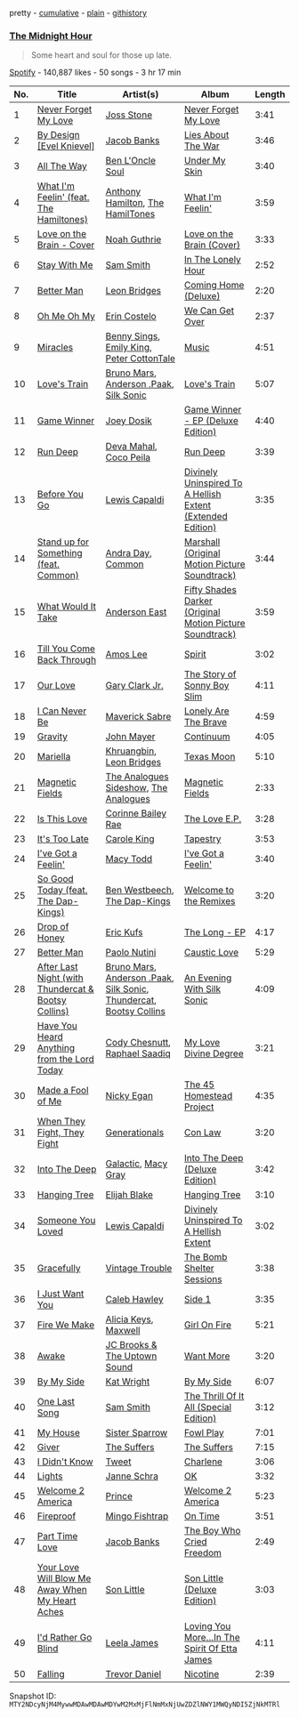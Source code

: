 pretty - [cumulative](/playlists/cumulative/37i9dQZF1DXea80XwOJRgD.md) - [plain](/playlists/plain/37i9dQZF1DXea80XwOJRgD) - [githistory](https://github.githistory.xyz/mackorone/spotify-playlist-archive/blob/main/playlists/plain/37i9dQZF1DXea80XwOJRgD)

### [The Midnight Hour](https://open.spotify.com/playlist/37i9dQZF1DXea80XwOJRgD)

> Some heart and soul for those up late.

[Spotify](https://open.spotify.com/user/spotify) - 140,887 likes - 50 songs - 3 hr 17 min

| No. | Title | Artist(s) | Album | Length |
|---|---|---|---|---|
| 1 | [Never Forget My Love](https://open.spotify.com/track/63KVRfA7COiRBVnZAfbPxU) | [Joss Stone](https://open.spotify.com/artist/7bvcQXJHkFiN1ppIN3q4fi) | [Never Forget My Love](https://open.spotify.com/album/0oiVII3rwv5bEyIZM234Z4) | 3:41 |
| 2 | [By Design \[Evel Knievel\]](https://open.spotify.com/track/3AW8GEO8kc0X4zVGJFGkh2) | [Jacob Banks](https://open.spotify.com/artist/0AepkoQhYvkjEzzwIcGxdV) | [Lies About The War](https://open.spotify.com/album/7Dq8kOETaKNLrKouSjg5Pv) | 3:46 |
| 3 | [All The Way](https://open.spotify.com/track/2Kh9U6a3tHwwa9eGcp0oqv) | [Ben L'Oncle Soul](https://open.spotify.com/artist/2dJTa3mUidZAO9sKcY72tK) | [Under My Skin](https://open.spotify.com/album/3Y2oCc3jdG6ad114eUc8Ev) | 3:40 |
| 4 | [What I'm Feelin' \(feat\. The Hamiltones\)](https://open.spotify.com/track/4ziJkj8dL74R8kaiaa8Ho1) | [Anthony Hamilton](https://open.spotify.com/artist/2DzRMyWgjuMbYvt5BLbpCo), [The HamilTones](https://open.spotify.com/artist/1Nj9dLuiwh4DHn8AIkQyqs) | [What I'm Feelin'](https://open.spotify.com/album/5MZKupLJLcvIlCMumgwb9k) | 3:59 |
| 5 | [Love on the Brain \- Cover](https://open.spotify.com/track/04B6ovI9kEZCIjV34o6BOK) | [Noah Guthrie](https://open.spotify.com/artist/6b0Wy4mw8ePj9w2EX3s4V3) | [Love on the Brain \(Cover\)](https://open.spotify.com/album/7eGIQ4GoBI9LWrOlFisf2d) | 3:33 |
| 6 | [Stay With Me](https://open.spotify.com/track/5Nm9ERjJZ5oyfXZTECKmRt) | [Sam Smith](https://open.spotify.com/artist/2wY79sveU1sp5g7SokKOiI) | [In The Lonely Hour](https://open.spotify.com/album/08jWgM4vSkTose4blKBWov) | 2:52 |
| 7 | [Better Man](https://open.spotify.com/track/7tOYSMYowhxJ0uK3WMoL5n) | [Leon Bridges](https://open.spotify.com/artist/3qnGvpP8Yth1AqSBMqON5x) | [Coming Home \(Deluxe\)](https://open.spotify.com/album/21KIagsx1ZvYcv0sVkEAWv) | 2:20 |
| 8 | [Oh Me Oh My](https://open.spotify.com/track/14KmgxmGFECm8DKagcu23k) | [Erin Costelo](https://open.spotify.com/artist/2amUY80duVVhcrAIXfwBHN) | [We Can Get Over](https://open.spotify.com/album/1BZL72FKgcUBaaRnlLY5eQ) | 2:37 |
| 9 | [Miracles](https://open.spotify.com/track/10g4esqFA2aVAWAYc0XQ5Z) | [Benny Sings](https://open.spotify.com/artist/4gHcu2JoaXJ0mV4aNPCd7N), [Emily King](https://open.spotify.com/artist/6jlWj6y00bMQt8XoKuCjyZ), [Peter CottonTale](https://open.spotify.com/artist/4mkGZGaUTIpyG1LnZ6nNIi) | [Music](https://open.spotify.com/album/3Yt6hyKUIgAeg6BIr7aPmK) | 4:51 |
| 10 | [Love's Train](https://open.spotify.com/track/60gTdTwaNtGAzIxKfeGVfJ) | [Bruno Mars](https://open.spotify.com/artist/0du5cEVh5yTK9QJze8zA0C), [Anderson .Paak](https://open.spotify.com/artist/3jK9MiCrA42lLAdMGUZpwa), [Silk Sonic](https://open.spotify.com/artist/6PvvGcCY2XtUcSRld1Wilr) | [Love's Train](https://open.spotify.com/album/6QKXGIgwWmWBMmIktMOchR) | 5:07 |
| 11 | [Game Winner](https://open.spotify.com/track/5e2G1obaBBcDVUZajTsaGP) | [Joey Dosik](https://open.spotify.com/artist/3kANxNTLNOhxpOPoCbGq9E) | [Game Winner \- EP \(Deluxe Edition\)](https://open.spotify.com/album/2GU1XWyPDm4paAN9XQg8bw) | 4:40 |
| 12 | [Run Deep](https://open.spotify.com/track/5K1QAv6t5t6C1rhfxqXjie) | [Deva Mahal](https://open.spotify.com/artist/74kTlA5KHbgVuvqOEeKON0), [Coco Peila](https://open.spotify.com/artist/2wqEUjDwdVypX7eCG9Yhnf) | [Run Deep](https://open.spotify.com/album/24uAA2v6yqB1gN6YCUL9ed) | 3:39 |
| 13 | [Before You Go](https://open.spotify.com/track/2gMXnyrvIjhVBUZwvLZDMP) | [Lewis Capaldi](https://open.spotify.com/artist/4GNC7GD6oZMSxPGyXy4MNB) | [Divinely Uninspired To A Hellish Extent \(Extended Edition\)](https://open.spotify.com/album/2wiPF3m0ylst0JSk1IvZL8) | 3:35 |
| 14 | [Stand up for Something \(feat\. Common\)](https://open.spotify.com/track/44r3hRXVBDA3ZeKxdFvm8l) | [Andra Day](https://open.spotify.com/artist/1c4rxrxy8eDLvMVL1DTiBe), [Common](https://open.spotify.com/artist/2GHclqNVjqGuiE5mA7BEoc) | [Marshall \(Original Motion Picture Soundtrack\)](https://open.spotify.com/album/3L4djDxGf9l7mF39CGlHOZ) | 3:44 |
| 15 | [What Would It Take](https://open.spotify.com/track/5DSYSJvmhIWkPmfPfDct2m) | [Anderson East](https://open.spotify.com/artist/5q6z6GTth6lMbL9I8CAgby) | [Fifty Shades Darker \(Original Motion Picture Soundtrack\)](https://open.spotify.com/album/5VML6S956h4YfoYPooqLEi) | 3:59 |
| 16 | [Till You Come Back Through](https://open.spotify.com/track/3ENpmKp7zFwoE1p37pyh17) | [Amos Lee](https://open.spotify.com/artist/0QrowybipCKUDnq5y10PD2) | [Spirit](https://open.spotify.com/album/0MEMCZCFDd9SxPggFpH4WD) | 3:02 |
| 17 | [Our Love](https://open.spotify.com/track/5cfGJHxNcS1S2qyZj9xH6z) | [Gary Clark Jr.](https://open.spotify.com/artist/01aC2ikO4Xgb2LUpf9JfKp) | [The Story of Sonny Boy Slim](https://open.spotify.com/album/5gRwx5vpeXUA75GmuqwByn) | 4:11 |
| 18 | [I Can Never Be](https://open.spotify.com/track/7ELxoLDLEc4iQgGTWoaDVT) | [Maverick Sabre](https://open.spotify.com/artist/0ukgrNYk51TkMQr0f2Br4Q) | [Lonely Are The Brave](https://open.spotify.com/album/0GwWmKEUgzykmMXPYX93ba) | 4:59 |
| 19 | [Gravity](https://open.spotify.com/track/3SktMqZmo3M9zbB7oKMIF7) | [John Mayer](https://open.spotify.com/artist/0hEurMDQu99nJRq8pTxO14) | [Continuum](https://open.spotify.com/album/1Xsprdt1q9rOzTic7b9zYM) | 4:05 |
| 20 | [Mariella](https://open.spotify.com/track/3dvXRk7TZ929m21p49RR5P) | [Khruangbin](https://open.spotify.com/artist/2mVVjNmdjXZZDvhgQWiakk), [Leon Bridges](https://open.spotify.com/artist/3qnGvpP8Yth1AqSBMqON5x) | [Texas Moon](https://open.spotify.com/album/2Xs9xSBhvyo8F6daRc1npu) | 5:10 |
| 21 | [Magnetic Fields](https://open.spotify.com/track/0X9LxiGZ1yu8YqR3RGQdQQ) | [The Analogues Sideshow](https://open.spotify.com/artist/2cwQ2aJ650PUpQmq3aT4kO), [The Analogues](https://open.spotify.com/artist/5kGU4SsIURP34e0AraFpQ2) | [Magnetic Fields](https://open.spotify.com/album/5sEAAWAprzf2j6PW8SgXed) | 2:33 |
| 22 | [Is This Love](https://open.spotify.com/track/5FvapYqWK6TEuh4csYwQ9O) | [Corinne Bailey Rae](https://open.spotify.com/artist/29WzbAQtDnBJF09es0uddn) | [The Love E.P.](https://open.spotify.com/album/4EeUxjtOwbspRduBfwJYHs) | 3:28 |
| 23 | [It's Too Late](https://open.spotify.com/track/12q3V8ShACq2PSWINMc2rC) | [Carole King](https://open.spotify.com/artist/319yZVtYM9MBGqmSQnMyY6) | [Tapestry](https://open.spotify.com/album/12n11cgnpjXKLeqrnIERoS) | 3:53 |
| 24 | [I've Got a Feelin'](https://open.spotify.com/track/32JdlAIA6rwrwURWnOncJA) | [Macy Todd](https://open.spotify.com/artist/36LLquZpLrRaGaMRivV2CD) | [I've Got a Feelin'](https://open.spotify.com/album/3K7KeQdVFZHaYzOkGX0eG0) | 3:40 |
| 25 | [So Good Today \(feat\. The Dap\-Kings\)](https://open.spotify.com/track/0jJSIuK4FbK3yisVwGGMus) | [Ben Westbeech](https://open.spotify.com/artist/0qP3Irw4a8UFvXv6KQf3XM), [The Dap\-Kings](https://open.spotify.com/artist/2HEQPwrF1aP28bTk1GCONU) | [Welcome to the Remixes](https://open.spotify.com/album/0FQQn9kTrlOFGcbtfy9b7v) | 3:20 |
| 26 | [Drop of Honey](https://open.spotify.com/track/6e2RwVYEGnsH20GsRBVlNW) | [Eric Kufs](https://open.spotify.com/artist/18KeavvXnAdX2lYib7wgyr) | [The Long \- EP](https://open.spotify.com/album/0UO14h8YsBVpz9GgkllwMo) | 4:17 |
| 27 | [Better Man](https://open.spotify.com/track/321cXoYTsPtmNaVGubsz4o) | [Paolo Nutini](https://open.spotify.com/artist/7x5rK9BClDQ8wmCkYAGsQp) | [Caustic Love](https://open.spotify.com/album/7M0WhcuEYzzeQwTNy1bDDO) | 5:29 |
| 28 | [After Last Night \(with Thundercat & Bootsy Collins\)](https://open.spotify.com/track/3jiKUMXqwEodB7gVv1RMZU) | [Bruno Mars](https://open.spotify.com/artist/0du5cEVh5yTK9QJze8zA0C), [Anderson .Paak](https://open.spotify.com/artist/3jK9MiCrA42lLAdMGUZpwa), [Silk Sonic](https://open.spotify.com/artist/6PvvGcCY2XtUcSRld1Wilr), [Thundercat](https://open.spotify.com/artist/4frXpPxQQZwbCu3eTGnZEw), [Bootsy Collins](https://open.spotify.com/artist/5K0rbdBrs2tNXe5LeWMATT) | [An Evening With Silk Sonic](https://open.spotify.com/album/1YgekJJTEueWDaMr7BYqPk) | 4:09 |
| 29 | [Have You Heard Anything from the Lord Today](https://open.spotify.com/track/5OCwYvNcTGvP4XpaNNr9LN) | [Cody Chesnutt](https://open.spotify.com/artist/3sO8muEXafy2NGwUZByrTr), [Raphael Saadiq](https://open.spotify.com/artist/6g0Wah2YFtb1rFgKhUktlo) | [My Love Divine Degree](https://open.spotify.com/album/1IsiXen1EXcsHlF5LVhUP0) | 3:21 |
| 30 | [Made a Fool of Me](https://open.spotify.com/track/6mND5p3oGGyLe9d6flens2) | [Nicky Egan](https://open.spotify.com/artist/3hv0XXNWxgBu7S0df8xEMy) | [The 45 Homestead Project](https://open.spotify.com/album/1xWTWwjBHRcVELnZvdgvaS) | 4:35 |
| 31 | [When They Fight, They Fight](https://open.spotify.com/track/0zqmyB1prgGGiOS10sjH8A) | [Generationals](https://open.spotify.com/artist/57MtJQ6Sc4tIxrXIhrqVJL) | [Con Law](https://open.spotify.com/album/6JoADrFrfs62hhWAMzSA8A) | 3:20 |
| 32 | [Into The Deep](https://open.spotify.com/track/1ihtjid4pu4fMMnu6eQPjw) | [Galactic](https://open.spotify.com/artist/4rMUtWPGbE6waga7PQO0oQ), [Macy Gray](https://open.spotify.com/artist/4ylR3zwA0zaapAu94fktwa) | [Into The Deep \(Deluxe Edition\)](https://open.spotify.com/album/4SYn1sKCxhkoO1vRqEqjoS) | 3:42 |
| 33 | [Hanging Tree](https://open.spotify.com/track/42USfeQzbKwVuVXNYT2y9d) | [Elijah Blake](https://open.spotify.com/artist/65OtBLtkrifQrdTlKI90IR) | [Hanging Tree](https://open.spotify.com/album/41mqbGnQlvmMSUz8Obf8s6) | 3:10 |
| 34 | [Someone You Loved](https://open.spotify.com/track/7qEHsqek33rTcFNT9PFqLf) | [Lewis Capaldi](https://open.spotify.com/artist/4GNC7GD6oZMSxPGyXy4MNB) | [Divinely Uninspired To A Hellish Extent](https://open.spotify.com/album/5658aM19fA3JVwTK6eQX70) | 3:02 |
| 35 | [Gracefully](https://open.spotify.com/track/6o48EgHLxA0g0NLcDXukz7) | [Vintage Trouble](https://open.spotify.com/artist/72Pauuctba5lMzC89R0Vk0) | [The Bomb Shelter Sessions](https://open.spotify.com/album/3OfyDcQy6XHkxMMGLrSJHT) | 3:38 |
| 36 | [I Just Want You](https://open.spotify.com/track/11je301F3XSDfB9cGriUWa) | [Caleb Hawley](https://open.spotify.com/artist/5GF3JcY2h0SUPkDlo7ByCB) | [Side 1](https://open.spotify.com/album/2kdYwte5WukmMd0SpztTgT) | 3:35 |
| 37 | [Fire We Make](https://open.spotify.com/track/5VIUVUvwHPM2vJaQpznd5W) | [Alicia Keys](https://open.spotify.com/artist/3DiDSECUqqY1AuBP8qtaIa), [Maxwell](https://open.spotify.com/artist/2AOt5htsbtyaHd5Eq3kl3j) | [Girl On Fire](https://open.spotify.com/album/3qqhNVbjLFNdLviBFrFwCa) | 5:21 |
| 38 | [Awake](https://open.spotify.com/track/7guEhnyNRwRqeb1Sw1hx0a) | [JC Brooks & The Uptown Sound](https://open.spotify.com/artist/1ZAYCA0KFAMMwOgVDOOQh6) | [Want More](https://open.spotify.com/album/6VdpIrhunw6UkYYnmYq626) | 3:20 |
| 39 | [By My Side](https://open.spotify.com/track/6QF8BEta1IcrPi0eigAGWY) | [Kat Wright](https://open.spotify.com/artist/3FX6ZjUpCoJOwsxleWx2ci) | [By My Side](https://open.spotify.com/album/1Qi9oI1lVDTZQL3gFikBIH) | 6:07 |
| 40 | [One Last Song](https://open.spotify.com/track/39Q20GZHKK0IK8oKkhfxiJ) | [Sam Smith](https://open.spotify.com/artist/2wY79sveU1sp5g7SokKOiI) | [The Thrill Of It All \(Special Edition\)](https://open.spotify.com/album/3XftSbguntyRTBQaGItmfK) | 3:12 |
| 41 | [My House](https://open.spotify.com/track/0IhrMl9LOHL1paaHQO630g) | [Sister Sparrow](https://open.spotify.com/artist/5kah03Pzp6s8eD8vRIhdfL) | [Fowl Play](https://open.spotify.com/album/2CAXZqrg3m9xJ6FrkHbSqU) | 7:01 |
| 42 | [Giver](https://open.spotify.com/track/4zmhbFzPgE28eJN8OU4lL5) | [The Suffers](https://open.spotify.com/artist/73ncl3RMnT90eLFhZdO2WU) | [The Suffers](https://open.spotify.com/album/1mqd47Zj7XrAKfiDi99TcG) | 7:15 |
| 43 | [I Didn't Know](https://open.spotify.com/track/5OWbP7W2i409rK4TogEUMc) | [Tweet](https://open.spotify.com/artist/6zDBeei6hHRiZdAJ6zoTCo) | [Charlene](https://open.spotify.com/album/53xjsJBQNsEwBwQ9yxhidz) | 3:06 |
| 44 | [Lights](https://open.spotify.com/track/14wfwfd0xRy29tMH6h3Qmc) | [Janne Schra](https://open.spotify.com/artist/7IGk0iXhaPjqvQF4Zi2R2K) | [OK](https://open.spotify.com/album/3dw3fgd8LTe0APA5KOuUcj) | 3:32 |
| 45 | [Welcome 2 America](https://open.spotify.com/track/2St53T2Yitx2E3gA674RP0) | [Prince](https://open.spotify.com/artist/5a2EaR3hamoenG9rDuVn8j) | [Welcome 2 America](https://open.spotify.com/album/6Idpgkp0xxbQA3Ej1QdsZh) | 5:23 |
| 46 | [Fireproof](https://open.spotify.com/track/0EqA75SHqozxGoPzfkDWfE) | [Mingo Fishtrap](https://open.spotify.com/artist/7mYdzBqQUa1hb8jdRmMpfE) | [On Time](https://open.spotify.com/album/0P1ZQNOoBh0faU0FrKQJlh) | 3:51 |
| 47 | [Part Time Love](https://open.spotify.com/track/3dhpEvVaZ81gUdmQjdNuK8) | [Jacob Banks](https://open.spotify.com/artist/0AepkoQhYvkjEzzwIcGxdV) | [The Boy Who Cried Freedom](https://open.spotify.com/album/6agNoT5WXMENsbQvhxGEws) | 2:49 |
| 48 | [Your Love Will Blow Me Away When My Heart Aches](https://open.spotify.com/track/7mTXXQLhBp3W0UCx4bLfYf) | [Son Little](https://open.spotify.com/artist/4lujUKeO6nQAJXpq37Epn7) | [Son Little \(Deluxe Edition\)](https://open.spotify.com/album/2jGQieA1EggldcxFAiQHjJ) | 3:03 |
| 49 | [I'd Rather Go Blind](https://open.spotify.com/track/7xtpbJoe4D8NxpK6jMn88a) | [Leela James](https://open.spotify.com/artist/5sennRot4Ls82wfspEQuf2) | [Loving You More…In The Spirit Of Etta James](https://open.spotify.com/album/5SCIDpdnpyjDm2bjCj8cuF) | 4:11 |
| 50 | [Falling](https://open.spotify.com/track/0Aqi7ArnBrGblW5T6p2jmD) | [Trevor Daniel](https://open.spotify.com/artist/7uaIm6Pw7xplS8Dy06V6pT) | [Nicotine](https://open.spotify.com/album/0D7yJonn41qsrIQ7YdWk2z) | 2:39 |

Snapshot ID: `MTY2NDcyNjM4MywwMDAwMDAwMDYwM2MxMjFlNmMxNjUwZDZlNWY1MWQyNDI5ZjNkMTRl`
